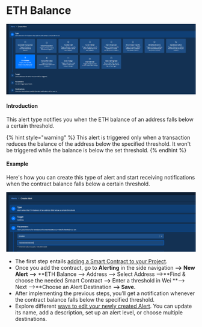 # ETH Balance

![](<../../.gitbook/assets/Creating an Alert - ETH Balance.png>)

#### Introduction

This alert type notifies you when the ETH balance of an address falls below a certain threshold.

{% hint style="warning" %}
This alert is triggered only when a transaction reduces the balance of the address below the specified threshold. It won't be triggered while the balance is below the set threshold.
{% endhint %}

#### Example

Here's how you can create this type of alert and start receiving notifications when the contract balance falls below a certain threshold.

![](<../../.gitbook/assets/Creating an Alert - ETH Balance 2.png>)

* The first step entails [adding a Smart Contract to your Project](https://docs.tenderly.co/monitoring/smart-contracts).
* Once you add the contract, go to **Alerting** in the side navigation **—>** **New Alert** **—>** **ETH Balance —> Address —> Select Address —>**Find & choose the needed Smart Contract **—>** Enter a threshold in Wei **—> Next —>**Choose an Alert Destination **—> Save.**
* After implementing the previous steps, you’ll get a notification whenever the contract balance falls below the specified threshold.
* Explore different [ways to edit your newly created Alert](https://docs.tenderly.co/alerts/creating-an-alert/editing-an-alert). You can update its name, add a description, set up an alert level, or choose multiple destinations.

